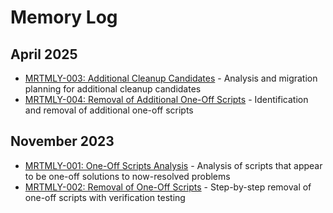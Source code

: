 # Memory Log

## April 2025

- [MRTMLY-003: Additional Cleanup Candidates](./logged_memories/MRTMLY-003-additional-cleanup-candidates.md) - Analysis and migration planning for additional cleanup candidates
- [MRTMLY-004: Removal of Additional One-Off Scripts](./logged_memories/MRTMLY-004-removal-of-additional-one-off-scripts.md) - Identification and removal of additional one-off scripts

## November 2023

- [MRTMLY-001: One-Off Scripts Analysis](./logged_memories/MRTMLY-001-one-off-scripts-analysis.md) - Analysis of scripts that appear to be one-off solutions to now-resolved problems
- [MRTMLY-002: Removal of One-Off Scripts](./logged_memories/MRTMLY-002-removal-of-one-off-scripts.md) - Step-by-step removal of one-off scripts with verification testing

